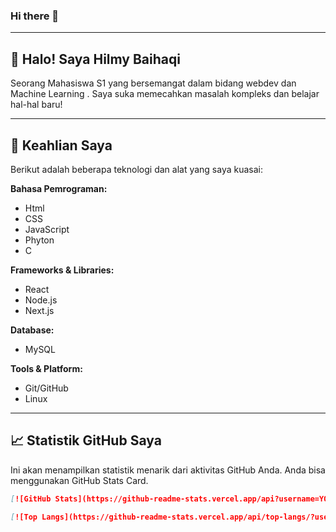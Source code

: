 ### Hi there 👋

---

## 👋 Halo! Saya Hilmy Baihaqi

Seorang Mahasiswa S1 yang bersemangat dalam bidang webdev dan Machine Learning . Saya suka memecahkan masalah kompleks dan belajar hal-hal baru!

---

## 🚀 Keahlian Saya

Berikut adalah beberapa teknologi dan alat yang saya kuasai:

**Bahasa Pemrograman:**
* Html
* CSS
* JavaScript
* Phyton
* C

**Frameworks & Libraries:**
* React
* Node.js
* Next.js




**Database:**
* MySQL

**Tools & Platform:**
* Git/GitHub
* Linux

---

## 📈 Statistik GitHub Saya

Ini akan menampilkan statistik menarik dari aktivitas GitHub Anda. Anda bisa menggunakan GitHub Stats Card.

```markdown
[![GitHub Stats](https://github-readme-stats.vercel.app/api?username=YOUR_USERNAME&show_icons=true&theme=dark)](https://github.com/anuraghazra/github-readme-stats)

[![Top Langs](https://github-readme-stats.vercel.app/api/top-langs/?username=YOUR_USERNAME&layout=compact&theme=dark)](https://github.com/anuraghazra/github-readme-stats)
